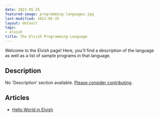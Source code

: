 ```yaml
---
date: 2021-05-25
featured-image: programming-languages.jpg
last-modified: 2021-05-25
layout: default
tags:
- elvish
title: The Elvish Programming Language
---
```


Welcome to the Elvish page! Here, you'll find a description of the language as well as a list of sample programs in that language.

## Description

No 'Description' section available. [Please consider contributing](https://github.com/TheRenegadeCoder/sample-programs-website).

## Articles

- [Hello World in Elvish](https://sampleprograms.io/projects/hello-world/elvish)